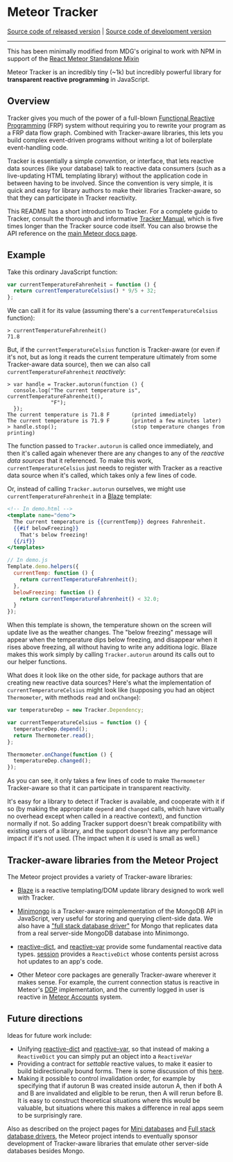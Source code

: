 # Meteor Tracker
[Source code of released version](https://github.com/meteor/meteor/tree/master/packages/tracker) | [Source code of development version](https://github.com/meteor/meteor/tree/devel/packages/tracker)
***

This has been minimally modified from MDG's original to work with NPM in support of the [React Meteor Standalone Mixin](https://www.npmjs.com/package/meteor-standalone-react-mixin)

Meteor Tracker is an incredibly tiny (~1k) but incredibly powerful
library for **transparent reactive programming** in JavaScript.

## Overview

Tracker gives you much of the power of a full-blown
[Functional Reactive Programming](http://en.wikipedia.org/wiki/Functional_reactive_programming) (FRP) system without requiring you to rewrite your program as a FRP data flow graph. Combined with Tracker-aware libraries, this lets you build complex event-driven programs without writing a lot of boilerplate event-handling code.

Tracker is essentially a simple _convention_, or interface, that lets reactive data sources (like your database) talk to reactive data consumers (such as a live-updating HTML templating library) without the application code in between having to be involved. Since the convention is very simple, it is quick and easy for library authors to make their libraries Tracker-aware, so that they can participate in Tracker reactivity.

This README has a short introduction to Tracker. For a complete guide
to Tracker, consult the thorough and informative [Tracker
Manual](https://github.com/meteor/meteor/wiki/Tracker-Manual), which
is five times longer than the Tracker source code itself. You can also browse the API reference on the [main Meteor docs page](http://docs.meteor.com/#tracker).

## Example

Take this ordinary JavaScript function:

```javascript
var currentTemperatureFahrenheit = function () {
  return currentTemperatureCelsius() * 9/5 + 32;
};

```

We can call it for its value (assuming there's a `currentTemperatureCelsius` function):

```
> currentTemperatureFahrenheit()
71.8
```

But, if the `currentTemperatureCelsius` function is Tracker-aware (or even if it's not, but as long it reads the current temperature ultimately from some Tracker-aware data source), then we can also call `currentTemperatureFahrenheit` _reactively_:

```
> var handle = Tracker.autorun(function () {
  console.log("The current temperature is", currentTemperatureFahrenheit(),
              "F");
  });
The current temperature is 71.8 F       (printed immediately)
The current temperature is 71.9 F       (printed a few minutes later)
> handle.stop();                        (stop temperature changes from printing)

```

The function passed to `Tracker.autorun` is called once immediately, and then it's called again whenever there are any changes to any of the _reactive data sources_ that it referenced. To make this work, `currentTemperatureCelsius` just needs to register with Tracker as a reactive data source when it's called, which takes only a few lines of code.

Or, instead of calling `Tracker.autorun` ourselves, we might use `currentTemperatureFahrenheit` in a [Blaze](https://www.meteor.com/blaze) template:

```handlebars
<!-- In demo.html -->
<template name="demo">
  The current temperature is {{currentTemp}} degrees Fahrenheit.
  {{#if belowFreezing}}
    That's below freezing!
  {{/if}}
</templates>
```

```javascript
// In demo.js
Template.demo.helpers({
  currentTemp: function () {
    return currentTemperatureFahrenheit();
  },
  belowFreezing: function () {
    return currentTemperatureFahrenheit() < 32.0;
  }
});
```

When this template is shown, the temperature shown on the screen will update live as the weather changes. The "below freezing" message will appear when the temperature dips below freezing, and disappear when it rises above freezing, all without having to write any additiona logic. Blaze makes this work simply by calling `Tracker.autorun` around its calls out to our helper functions.


What does it look like on the other side, for package authors that are creating new reactive data sources? Here's what the implementation of `currentTemperatureCelsius` might look like (supposing you had an object `Thermometer`, with methods `read` and `onChange`):

```javascript
var temperatureDep = new Tracker.Dependency;

var currentTemperatureCelsius = function () {
  temperatureDep.depend();
  return Thermometer.read();
};

Thermometer.onChange(function () {
  temperatureDep.changed();
});
```

As you can see, it only takes a few lines of code to make `Thermometer` Tracker-aware so that it can participate in transparent reactivity.

It's easy for a library to detect if Tracker is available, and cooperate with it if so (by making the appropriate `depend` and `changed` calls, which have virtually no overhead except when called in a reactive context), and function normally if not. So adding Tracker support doesn't break compatibility with existing users of a library, and the support doesn't have any performance impact if it's not used. (The impact when it *is* used is small as well.)

## Tracker-aware libraries from the Meteor Project

The Meteor project provides a variety of Tracker-aware libraries:

- [Blaze](https://www.meteor.com/blaze) is a reactive templating/DOM update library designed to work well with Tracker.

- [Minimongo](https://www.meteor.com/mini-databases) is a Tracker-aware reimplementation of the MongoDB API in JavaScript, very useful for storing and querying client-side data. We also have a ["full stack database driver"](https://www.meteor.com/full-stack-db-drivers) for Mongo that replicates data from a real server-side MongoDB database into Minimongo.

- [reactive-dict](https://atmospherejs.com/meteor/reactive-dict), and
[reactive-var](https://atmospherejs.com/meteor/reactive-var) provide
some fundamental reactive data
types. [session](https://atmospherejs.com/meteor/session) provides a
`ReactiveDict` whose contents persist across hot updates to an app's
code.

- Other Meteor core packages are generally Tracker-aware wherever it
  makes sense. For example, the current connection status is reactive
  in Meteor's [DDP](https://www.meteor.com/ddp) implementation, and
  the currently logged in user is reactive in [Meteor
  Accounts](https://www.meteor.com/accounts) system.

## Future directions

Ideas for future work include:

- Unifying [reactive-dict](https://atmospherejs.com/meteor/reactive-dict) and
[reactive-var](https://atmospherejs.com/meteor/reactive-var), so that instead of making a `ReactiveDict` you can simply put an object into a `ReactiveVar`
- Providing a contract for _settable_ reactive values, to make it easier to build bidirectionally bound forms. There is some discussion of this [here](https://meteor.hackpad.com/Lickable-Forms-and-Components-6CVspZsVwJY).
- Making it possible to control invalidation order, for example by specifying that if autorun B was created inside autorun A, then if both A and B are invalidated and eligible to be rerun, then A will rerun before B. It is easy to construct theoretical situations where this would be valuable, but situations where this makes a difference in real apps seem to be surprisingly rare.

Also as described on the project pages for [Mini databases](https://www.meteor.com/mini-databases) and [Full stack database drivers](https://www.meteor.com/full-stack-db-drivers), the Meteor project intends to eventually sponsor development of Tracker-aware libraries that emulate other server-side databases besides Mongo.
